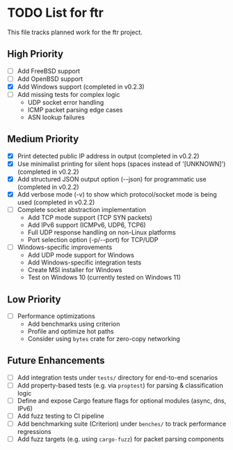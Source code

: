 # TODO List for ftr

This file tracks planned work for the ftr project.

## High Priority

- [ ] Add FreeBSD support
- [ ] Add OpenBSD support  
- [x] Add Windows support (completed in v0.2.3)
- [ ] Add missing tests for complex logic
  - UDP socket error handling
  - ICMP packet parsing edge cases
  - ASN lookup failures

## Medium Priority

- [x] Print detected public IP address in output (completed in v0.2.2)
- [x] Use minimalist printing for silent hops (spaces instead of '[UNKNOWN]') (completed in v0.2.2)
- [x] Add structured JSON output option (--json) for programmatic use (completed in v0.2.2)
- [x] Add verbose mode (-v) to show which protocol/socket mode is being used (completed in v0.2.2)
- [ ] Complete socket abstraction implementation
  - Add TCP mode support (TCP SYN packets)
  - Add IPv6 support (ICMPv6, UDP6, TCP6)
  - Full UDP response handling on non-Linux platforms
  - Port selection option (-p/--port) for TCP/UDP
- [ ] Windows-specific improvements
  - Add UDP mode support for Windows
  - Add Windows-specific integration tests
  - Create MSI installer for Windows
  - Test on Windows 10 (currently tested on Windows 11)

## Low Priority

- [ ] Performance optimizations
  - Add benchmarks using criterion
  - Profile and optimize hot paths
  - Consider using `bytes` crate for zero-copy networking

## Future Enhancements

- [ ] Add integration tests under `tests/` directory for end-to-end scenarios
- [ ] Add property-based tests (e.g. via `proptest`) for parsing & classification logic
- [ ] Define and expose Cargo feature flags for optional modules (async, dns, IPv6)
- [ ] Add fuzz testing to CI pipeline
- [ ] Add benchmarking suite (Criterion) under `benches/` to track performance regressions
- [ ] Add fuzz targets (e.g. using `cargo-fuzz`) for packet parsing components